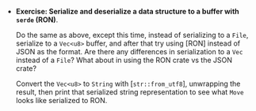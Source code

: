 - **Exercise: Serialize and deserialize a data structure to a buffer with
    `serde` (RON)**.

  Do the same as above, except this time, instead of serializing to a `File`,
  serialize to a `Vec<u8>` buffer, and after that try using [RON] instead of
  JSON as the format. Are there any differences in serialization to a `Vec`
  instead of a `File`? What about in using the RON crate vs the JSON crate?

  Convert the `Vec<u8>` to `String` with [`str::from_utf8`], unwrapping the
  result, then print that serialized string representation to see what `Move`
  looks like serialized to RON.